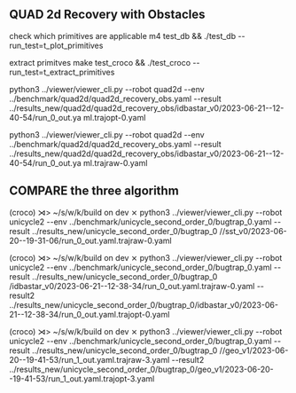 



## QUAD 2d Recovery with Obstacles


check which primitives are applicable
m4 test_db && ./test_db --run_test=t_plot_primitives

extract primitves
make test_croco  && ./test_croco --run_test=t_extract_primitives

python3 ../viewer/viewer_cli.py --robot quad2d   --env ../benchmark/quad2d/quad2d_recovery_obs.yaml
   --result ../results_new/quad2d/quad2d_recovery_obs/idbastar_v0/2023-06-21--12-40-54/run_0_out.ya
ml.trajopt-0.yaml

python3 ../viewer/viewer_cli.py --robot quad2d   --env ../benchmark/quad2d/quad2d_recovery_obs.yaml
   --result ../results_new/quad2d/quad2d_recovery_obs/idbastar_v0/2023-06-21--12-40-54/run_0_out.ya
ml.trajraw-0.yaml


## COMPARE the three algorithm

(croco) ⋊> ~/s/w/k/build on dev ⨯ python3 ../viewer/viewer_cli.py --robot unicycle2   --env ../benchmark/unicycle_second_order_0/bugtrap_0.yaml   --result ../results_new/unicycle_second_order_0/bugtrap_0
//sst_v0/2023-06-20--19-31-06/run_0_out.yaml.trajraw-0.yaml

(croco) ⋊> ~/s/w/k/build on dev ⨯ python3 ../viewer/viewer_cli.py --robot unicycle2   --env ../benchmark/unicycle_second_order_0/bugtrap_0.yaml   --result ../results_new/unicycle_second_order_0/bugtrap_0
/idbastar_v0/2023-06-21--12-38-34/run_0_out.yaml.trajraw-0.yaml --result2 ../results_new/unicycle_second_order_0/bugtrap_0/idbastar_v0/2023-06-21--12-38-34/run_0_out.yaml.trajopt-0.yaml

(croco) ⋊> ~/s/w/k/build on dev ⨯ python3 ../viewer/viewer_cli.py --robot unicycle2   --env ../benchmark/unicycle_second_order_0/bugtrap_0.yaml   --result ../results_new/unicycle_second_order_0/bugtrap_0
//geo_v1/2023-06-20--19-41-53/run_1_out.yaml.trajraw-3.yaml --result2 ../results_new/unicycle_second_order_0/bugtrap_0/geo_v1/2023-06-20--19-41-53/run_1_out.yaml.trajopt-3.yaml
